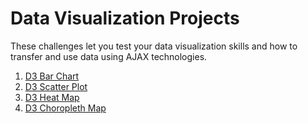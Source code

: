 # Data Visualization Projects

These challenges let you test your data visualization skills and how to transfer and use data using AJAX technologies.

1. [D3 Bar Chart](https://github.com/HOuadhour/FCC-Projects/tree/main/Data%20Visualization%20Projects/D3%20Bar%20Chart)
2. [D3 Scatter Plot](https://github.com/HOuadhour/FCC-Projects/tree/main/Data%20Visualization%20Projects/D3%20Scatter%20Plot)
3. [D3 Heat Map](https://github.com/HOuadhour/FCC-Projects/tree/main/Data%20Visualization%20Projects/D3%20Heat%20Map)
4. [D3 Choropleth Map](https://github.com/HOuadhour/FCC-Projects/tree/main/Data%20Visualization%20Projects/D3%20Choropleth%20Map)
